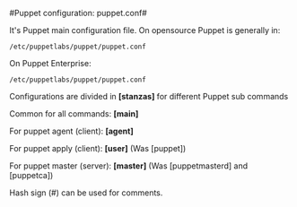#Puppet configuration: puppet.conf#

It's Puppet main configuration file.
On opensource Puppet is generally in:

    /etc/puppetlabs/puppet/puppet.conf

On Puppet Enterprise:

    /etc/puppetlabs/puppet/puppet.conf

Configurations are divided in <b>[stanzas]</b> for different Puppet sub commands

Common for all commands: <b>[main]</b>

For puppet agent (client): <b>[agent]</b>

For puppet apply (client): <b>[user]</b> (Was [puppet])

For puppet master (server): <b>[master]</b> (Was [puppetmasterd] and [puppetca])

Hash sign (#) can be used for comments.
